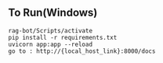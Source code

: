 ## To Run(Windows)
```
rag-bot/Scripts/activate
pip install -r requirements.txt
uvicorn app:app --reload
go to : http://{local_host_link}:8000/docs
```